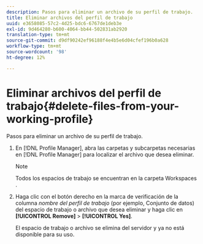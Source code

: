 ```yaml
---
description: Pasos para eliminar un archivo de su perfil de trabajo.
title: Eliminar archivos del perfil de trabajo
uuid: e3658085-57c2-4d25-bdc6-6767de1deb3e
exl-id: 9d464280-b600-4064-bb44-502831ab2920
translation-type: tm+mt
source-git-commit: d9df90242ef96188f4e4b5e6d04cfef196b0a628
workflow-type: tm+mt
source-wordcount: '98'
ht-degree: 12%

---
```


# Eliminar archivos del perfil de trabajo{#delete-files-from-your-working-profile}

Pasos para eliminar un archivo de su perfil de trabajo.

1. En [!DNL Profile Manager], abra las carpetas y subcarpetas necesarias en [!DNL Profile Manager] para localizar el archivo que desea eliminar.

   >[!NOTE]
   >
   >Todos los espacios de trabajo se encuentran en la carpeta Workspaces .

1. Haga clic con el botón derecho en la marca de verificación de la columna *nombre del perfil de trabajo* (por ejemplo, Conjunto de datos) del espacio de trabajo o archivo que desea eliminar y haga clic en **[!UICONTROL Remove]** > **[!UICONTROL Yes]**.

   El espacio de trabajo o archivo se elimina del servidor y ya no está disponible para su uso.
